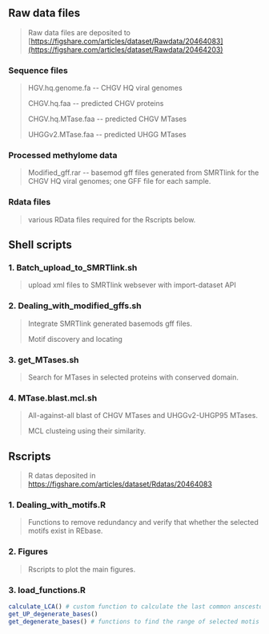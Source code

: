 ## Raw data files

> Raw data files are deposited to [https://figshare.com/articles/dataset/Rawdata/20464083](https://figshare.com/articles/dataset/Rawdata/20464203)

### Sequence files 

> HGV.hq.genome.fa -- CHGV HQ viral genomes
> 
> CHGV.hq.faa -- predicted CHGV proteins
> 
> CHGV.hq.MTase.faa -- predicted CHGV MTases
> 
> UHGGv2.MTase.faa -- predicted UHGG MTases
> 

### Processed methylome data
> Modified_gff.rar -- basemod gff files generated from SMRTlink for the CHGV HQ viral genomes; one GFF file for each sample.

### Rdata files

> various RData files required for the Rscripts below.

## Shell scripts
### 1. Batch_upload_to_SMRTlink.sh
> upload xml files to SMRTlink websever with import-dataset API
### 2. Dealing_with_modified_gffs.sh
> Integrate SMRTlink generated basemods gff files. 
> 
> Motif discovery and locating
### 3. get_MTases.sh
> Search for MTases in selected proteins with conserved domain.
### 4. MTase.blast.mcl.sh
> All-against-all blast of CHGV MTases and UHGGv2-UHGP95 MTases.
> 
> MCL clusteing using their similarity.

## Rscripts
> R datas deposited in https://figshare.com/articles/dataset/Rdatas/20464083
### 1. Dealing_with_motifs.R
> Functions to remove redundancy and verify that whether the selected motifs exist in REbase.
### 2. Figures
> Rscripts to plot the main figures.
### 3. load_functions.R
```r
calculate_LCA() # custom function to calculate the last common anscestor of selected bacterias
get_UP_degenerate_bases()
get_degenerate_bases() # functions to find the range of selected motis
```
